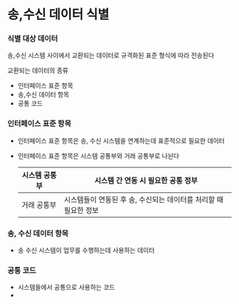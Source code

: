 # 송,수신 데이터 식별

### 식별 대상 데이터

송,수신 시스템 사이에서 교환되는 데이터로 규격화된 표준 형식에 따라 전송된다

교환되는 데이터의 종류

- 인터페이스 표준 항목
- 송,수신 데이터 항목
- 공통 코드

### 인터페이스 표준 항목

- 인터페이스 표준 항목은 송, 수신 시스템을 연계하는데 표준적으로 필요한 데이터

- 인터페이스 표준 항목은 시스템 공통부와 거래 공통부로 나뉜다

  | 시스템 공통부 | 시스템 간 연동 시 필요한 공통 정부                           |
  | ------------- | ------------------------------------------------------------ |
  | 거래 공통부   | 시스템들이 연동된 후 송, 수신되는 데이터를 처리할 때 필요한 정보 |

  

### 송, 수신 데이터 항목

- 송 수신 시스템이 업무를 수행하는데 사용하는 데이터

### 공통 코드

-  시스템들에서 공통으로 사용하는 코드
- 
